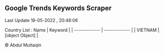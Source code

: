 

## Google Trends Keywords Scraper 
 
Last Update 18-05-2022 , 20:48:06

Country List :
 Name  | Keyword |
| ------------- | ------------- |
| VIETNAM | [object Object] |



© Abdul Muttaqin 
